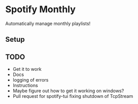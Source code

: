 # Spotify Monthly
Automatically manage monthly playlists!

## Setup

## TODO
- Get it to work
- Docs
- logging of errors
- Instructions
- Maybe figure out how to get it working on windows?
- Pull request for spotify-tui fixing shutdown of TcpStream
